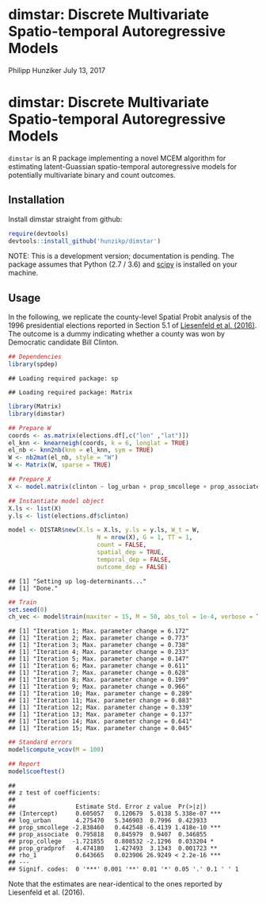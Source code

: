 dimstar: Discrete Multivariate Spatio-temporal Autoregressive Models
================
Philipp Hunziker
July 13, 2017

dimstar: Discrete Multivariate Spatio-temporal Autoregressive Models
====================================================================

`dimstar` is an R package implementing a novel MCEM algorithm for estimating latent-Guassian spatio-temporal autoregressive models for potentially multivariate binary and count outcomes.

Installation
------------

Install dimstar straight from github:

``` r
require(devtools)
devtools::install_github('hunzikp/dimstar')
```

NOTE: This is a development version; documentation is pending. The package assumes that Python (2.7 / 3.6) and [scipy](https://www.scipy.org/) is installed on your machine.

Usage
-----

In the following, we replicate the county-level Spatial Probit analysis of the 1996 presidential elections reported in Section 5.1 of [Liesenfeld et al. (2016)](https://ideas.repec.org/h/eme/aecozz/s0731-905320160000037009.html). The outcome is a dummy indicating whether a county was won by Democratic candidate Bill Clinton.

``` r
## Dependencies
library(spdep)
```

    ## Loading required package: sp

    ## Loading required package: Matrix

``` r
library(Matrix)
library(dimstar)

## Prepare W
coords <- as.matrix(elections.df[,c("lon" ,"lat")])
el_knn <- knearneigh(coords, k = 6, longlat = TRUE)
el_nb <- knn2nb(knn = el_knn, sym = TRUE)
W <- nb2mat(el_nb, style = "W")
W <- Matrix(W, sparse = TRUE)

## Prepare X
X <- model.matrix(clinton ~ log_urban + prop_smcollege + prop_associate + prop_college + prop_gradprof, data = elections.df)

## Instantiate model object 
X.ls <- list(X)
y.ls <- list(elections.df$clinton)

model <- DISTAR$new(X.ls = X.ls, y.ls = y.ls, W_t = W, 
                         N = nrow(X), G = 1, TT = 1,
                         count = FALSE, 
                         spatial_dep = TRUE, 
                         temporal_dep = FALSE, 
                         outcome_dep = FALSE)
```

    ## [1] "Setting up log-determinants..."
    ## [1] "Done."

``` r
## Train
set.seed(0)
ch_vec <- model$train(maxiter = 15, M = 50, abs_tol = 1e-4, verbose = TRUE)
```

    ## [1] "Iteration 1; Max. parameter change = 6.172"
    ## [1] "Iteration 2; Max. parameter change = 0.773"
    ## [1] "Iteration 3; Max. parameter change = 0.738"
    ## [1] "Iteration 4; Max. parameter change = 0.233"
    ## [1] "Iteration 5; Max. parameter change = 0.147"
    ## [1] "Iteration 6; Max. parameter change = 0.611"
    ## [1] "Iteration 7; Max. parameter change = 0.628"
    ## [1] "Iteration 8; Max. parameter change = 0.199"
    ## [1] "Iteration 9; Max. parameter change = 0.966"
    ## [1] "Iteration 10; Max. parameter change = 0.289"
    ## [1] "Iteration 11; Max. parameter change = 0.083"
    ## [1] "Iteration 12; Max. parameter change = 0.339"
    ## [1] "Iteration 13; Max. parameter change = 0.137"
    ## [1] "Iteration 14; Max. parameter change = 0.641"
    ## [1] "Iteration 15; Max. parameter change = 0.045"

``` r
## Standard errors
model$compute_vcov(M = 100)

## Report
model$coeftest()
```

    ## 
    ## z test of coefficients:
    ## 
    ##                 Estimate Std. Error z value  Pr(>|z|)    
    ## (Intercept)     0.605057   0.120679  5.0138 5.338e-07 ***
    ## log_urban       4.275470   5.346903  0.7996  0.423933    
    ## prop_smcollege -2.838460   0.442548 -6.4139 1.418e-10 ***
    ## prop_associate  0.795818   0.845979  0.9407  0.346855    
    ## prop_college   -1.721855   0.808532 -2.1296  0.033204 *  
    ## prop_gradprof   4.474180   1.427493  3.1343  0.001723 ** 
    ## rho_1           0.643665   0.023906 26.9249 < 2.2e-16 ***
    ## ---
    ## Signif. codes:  0 '***' 0.001 '**' 0.01 '*' 0.05 '.' 0.1 ' ' 1

Note that the estimates are near-identical to the ones reported by Liesenfeld et al. (2016).
